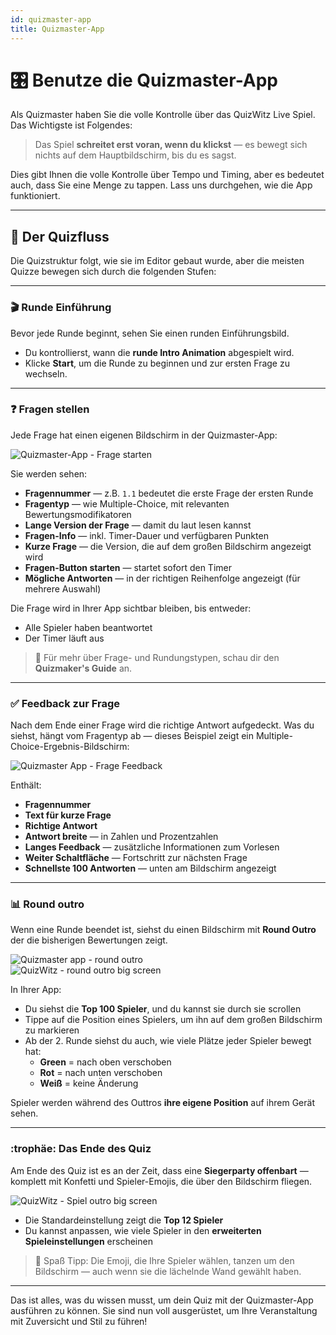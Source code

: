 ```yaml
---
id: quizmaster-app
title: Quizmaster-App
---
```


# 🎛️ Benutze die Quizmaster-App

Als Quizmaster haben Sie die volle Kontrolle über das QuizWitz Live Spiel. Das Wichtigste ist Folgendes:

> Das Spiel **schreitet erst voran, wenn du klickst** — es bewegt sich nichts auf dem Hauptbildschirm, bis du es sagst.

Dies gibt Ihnen die volle Kontrolle über Tempo und Timing, aber es bedeutet auch, dass Sie eine Menge zu tappen. Lass uns durchgehen, wie die App funktioniert.

---

## 🔁 Der Quizfluss

Die Quizstruktur folgt, wie sie im Editor gebaut wurde, aber die meisten Quizze bewegen sich durch die folgenden Stufen:

---

### 🎬 Runde Einführung

Bevor jede Runde beginnt, sehen Sie einen runden Einführungsbild.

- Du kontrollierst, wann die **runde Intro Animation** abgespielt wird.
- Klicke **Start**, um die Runde zu beginnen und zur ersten Frage zu wechseln.

---

### ❓ Fragen stellen

Jede Frage hat einen eigenen Bildschirm in der Quizmaster-App:

![Quizmaster-App - Frage starten](/images/quizmaster-app-start-question.png)

Sie werden sehen:

- **Fragennummer** — z.B. `1.1` bedeutet die erste Frage der ersten Runde
- **Fragentyp** — wie Multiple-Choice, mit relevanten Bewertungsmodifikatoren
- **Lange Version der Frage** — damit du laut lesen kannst
- **Fragen-Info** — inkl. Timer-Dauer und verfügbaren Punkten
- **Kurze Frage** — die Version, die auf dem großen Bildschirm angezeigt wird
- **Fragen-Button starten** — startet sofort den Timer
- **Mögliche Antworten** — in der richtigen Reihenfolge angezeigt (für mehrere Auswahl)

Die Frage wird in Ihrer App sichtbar bleiben, bis entweder:

- Alle Spieler haben beantwortet
- Der Timer läuft aus

> 🔎 Für mehr über Frage- und Rundungstypen, schau dir den **Quizmaker's Guide** an.

---

### ✅ Feedback zur Frage

Nach dem Ende einer Frage wird die richtige Antwort aufgedeckt. Was du siehst, hängt vom Fragentyp ab — dieses Beispiel zeigt ein Multiple-Choice-Ergebnis-Bildschirm:

![Quizmaster App - Frage Feedback](/images/quizmaster-app-question-feedback.png)

Enthält:

- **Fragennummer**
- **Text für kurze Frage**
- **Richtige Antwort**
- **Antwort breite** — in Zahlen und Prozentzahlen
- **Langes Feedback** — zusätzliche Informationen zum Vorlesen
- **Weiter Schaltfläche** — Fortschritt zur nächsten Frage
- **Schnellste 100 Antworten** — unten am Bildschirm angezeigt

---

### 📊 Round outro

Wenn eine Runde beendet ist, siehst du einen Bildschirm mit **Round Outro** der die bisherigen Bewertungen zeigt.

![Quizmaster app - round outro](/images/quizmaster-app-round-outro.png)\
![QuizWitz - round outro big screen](/images/round-outro.png)

In Ihrer App:

- Du siehst die **Top 100 Spieler**, und du kannst sie durch sie scrollen
- Tippe auf die Position eines Spielers, um ihn auf dem großen Bildschirm zu markieren
- Ab der 2. Runde siehst du auch, wie viele Plätze jeder Spieler bewegt hat:
    - **Green** = nach oben verschoben
    - **Rot** = nach unten verschoben
    - **Weiß** = keine Änderung

Spieler werden während des Outtros **ihre eigene Position** auf ihrem Gerät sehen.

---

### :trophäe: Das Ende des Quiz

Am Ende des Quiz ist es an der Zeit, dass eine **Siegerparty offenbart** — komplett mit Konfetti und Spieler-Emojis, die über den Bildschirm fliegen.

![QuizWitz - Spiel outro big screen](/images/game-outro.png)

- Die Standardeinstellung zeigt die **Top 12 Spieler**
- Du kannst anpassen, wie viele Spieler in den **erweiterten Spieleinstellungen** erscheinen

> 🎉 Spaß Tipp: Die Emoji, die Ihre Spieler wählen, tanzen um den Bildschirm — auch wenn sie die lächelnde Wand gewählt haben.

---

Das ist alles, was du wissen musst, um dein Quiz mit der Quizmaster-App ausführen zu können. Sie sind nun voll ausgerüstet, um Ihre Veranstaltung mit Zuversicht und Stil zu führen!
